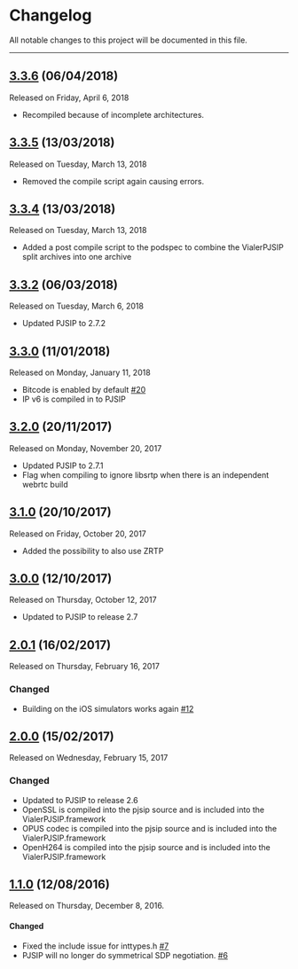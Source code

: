 # Changelog
All notable changes to this project will be documented in this file.

---

## [3.3.6](https://github.com/VoIPGRID/Vialer-pjsip-iOS/tree/3.3.6) (06/04/2018)
Released on Friday, April 6, 2018
* Recompiled because of incomplete architectures.

## [3.3.5](https://github.com/VoIPGRID/Vialer-pjsip-iOS/tree/3.3.5) (13/03/2018)
Released on Tuesday, March 13, 2018
* Removed the compile script again causing errors.

## [3.3.4](https://github.com/VoIPGRID/Vialer-pjsip-iOS/tree/3.3.4) (13/03/2018)
Released on Tuesday, March 13, 2018
* Added a post compile script to the podspec to combine the VialerPJSIP split archives into one archive

## [3.3.2](https://github.com/VoIPGRID/Vialer-pjsip-iOS/tree/3.3.2) (06/03/2018)
Released on Tuesday, March 6, 2018
* Updated PJSIP to 2.7.2

## [3.3.0](https://github.com/VoIPGRID/Vialer-pjsip-iOS/tree/3.3.0) (11/01/2018)
Released on Monday, January 11, 2018
* Bitcode is enabled by default [#20](https://github.com/VoIPGRID/Vialer-pjsip-iOS/pull/20)
* IP v6 is compiled in to PJSIP

## [3.2.0](https://github.com/VoIPGRID/Vialer-pjsip-iOS/tree/3.2.0) (20/11/2017)
Released on Monday, November 20, 2017
* Updated PJSIP to 2.7.1
* Flag when compiling to ignore libsrtp when there is an independent webrtc build

## [3.1.0](https://github.com/VoIPGRID/Vialer-pjsip-iOS/tree/3.1.0) (20/10/2017)
Released on Friday, October 20, 2017
* Added the possibility to also use ZRTP

## [3.0.0](https://github.com/VoIPGRID/Vialer-pjsip-iOS/tree/3.0.0) (12/10/2017)
Released on Thursday, October 12, 2017
* Updated to PJSIP to release 2.7

## [2.0.1](https://github.com/VoIPGRID/Vialer-pjsip-iOS/tree/2.0.1) (16/02/2017)
Released on Thursday, February 16, 2017

### Changed
* Building on the iOS simulators works again [#12](https://github.com/VoIPGRID/Vialer-pjsip-iOS/issues/12)

## [2.0.0](https://github.com/VoIPGRID/Vialer-pjsip-iOS/tree/2.0.0) (15/02/2017)
Released on Wednesday, February 15, 2017

### Changed
* Updated to PJSIP to release 2.6
* OpenSSL is compiled into the pjsip source and is included into the VialerPJSIP.framework
* OPUS codec is compiled into the pjsip source and is included into the VialerPJSIP.framework
* OpenH264 is compiled into the pjsip source and is included into the VialerPJSIP.framework

## [1.1.0](https://github.com/VoIPGRID/Vialer-pjsip-iOS/tree/1.1.0) (12/08/2016)
Released on Thursday, December 8, 2016.

#### Changed
* Fixed the include issue for inttypes.h [#7](https://github.com/VoIPGRID/Vialer-pjsip-iOS/pull/7)
* PJSIP will no longer do symmetrical SDP negotiation. [#6](https://github.com/VoIPGRID/Vialer-pjsip-iOS/pull/6)
